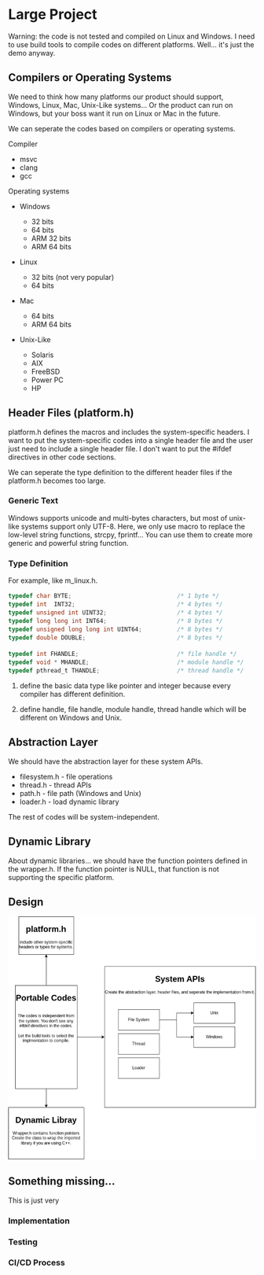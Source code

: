 # Large Project

Warning: the code is not tested and compiled on Linux and Windows. I need to use build tools to compile codes on different platforms. Well... it's just the demo anyway.

## Compilers or Operating Systems

We need to think how many platforms our product should support, Windows, Linux, Mac, Unix-Like systems... Or the product can run on Windows, but your boss want it run on Linux or Mac in the future.

We can seperate the codes based on compilers or operating systems.

Compiler 

* msvc
* clang
* gcc

Operating systems

* Windows 
    * 32 bits
    * 64 bits
    * ARM 32 bits
    * ARM 64 bits

* Linux
    * 32 bits (not very popular)
    * 64 bits

* Mac
    * 64 bits
    * ARM 64 bits

* Unix-Like
    * Solaris 
    * AIX
    * FreeBSD
    * Power PC
    * HP

## Header Files (platform.h)

platform.h defines the macros and includes the system-specific headers. I want to put the system-specific codes into a single header file and the user just need to include a single header file. I don't want to put the #ifdef directives in other code sections. 

We can seperate the type definition to the different header files if the platform.h becomes too large.


### Generic Text

Windows supports unicode and multi-bytes characters, but most of unix-like systems support only UTF-8. Here, we only use macro to replace the low-level string functions, strcpy, fprintf... You can use them to create more generic and powerful string function. 


### Type Definition

For example, like m_linux.h.

```c
typedef char BYTE;                              /* 1 byte */
typedef int  INT32;                             /* 4 bytes */
typedef unsigned int UINT32;                    /* 4 bytes */
typedef long long int INT64;                    /* 8 bytes */
typedef unsigned long long int UINT64;          /* 8 bytes */
typedef double DOUBLE;                          /* 8 bytes */

typedef int FHANDLE;                            /* file handle */
typedef void * MHANDLE;                         /* module handle */
typedef pthread_t THANDLE;                      /* thread handle */
```

1. define the basic data type like pointer and integer because every compiler has different definition.

2. define handle, file handle, module handle, thread handle which will be different on Windows and Unix.


## Abstraction Layer

We should have the abstraction layer for these system APIs.

* filesystem.h - file operations
* thread.h - thread APIs
* path.h - file path (Windows and Unix)
* loader.h - load dynamic library 

The rest of codes will be system-independent. 


## Dynamic Library

About dynamic libraries... we should have the function pointers defined in the wrapper.h. If the function pointer is NULL, that function is not supporting the specific platform.

## Design
![image](./design.png)

## Something missing...

This is just very 

### Implementation 

### Testing 

### CI/CD Process